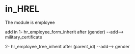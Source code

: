 # in_HREL

The module is employee

add in
1-  hr_employee_form_inherit  after (gender) --add--> military_certificate


2- hr_employee_tree_inherit  after (parent_id) --add--> gender

